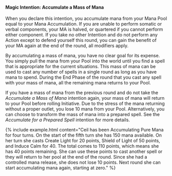 #### Magic Intention: Accumulate a Mass of Mana

When you declare this intention, you accumulate mana from your Mana Pool equal to your Mana Accumulation. If you are unable to perform somatic or verbal components, your MA is halved, or quartered if you cannot perform either component. If you take no other Intention and do not perform any Action except to defend yourself this round, you can gain the benefit of your MA again at the end of the round, all modifiers apply.

By accumulating a mass of mana, you have no clear goal for its expense. You simply pull the mana from your Pool into the world until you find a spell that is appropriate for the current situations. This mass of mana can be used to cast any number of spells in a single round as long as you have mana to spend. During the End Phase of the round that you cast any spell with your mass of mana, all the remaining mana returns to your Pool.

If you have a mass of mana from the previous round and do not take the _Accumulate a Mass of Mana_ intention again, your mass of mana will return to your Pool before rolling Initiative. Due to the stress of the mana returning without a proper outlet, you lose 10 mana from your Pool. Alternatively, you can choose to transform the mass of mana into a prepared spell. See the _Accumulate for a Prepared Spell_ intention for more details.


{% include example.html content="Ceil has been Accumulating Pure Mana for four turns. On the start of the fifth turn she has 150 mana available. On her turn she casts Create Light for 20 points, Shield of Light of 50 points, and Induce Calm for 40. The total comes to 110 points, which means she has 40 points remaining. She can use these points to cast another spell or they will return to her pool at the end of the round. Since she had a controlled mana release, she does not lose 10 points. Next round she can start accumulating mana again, starting at zero." %}